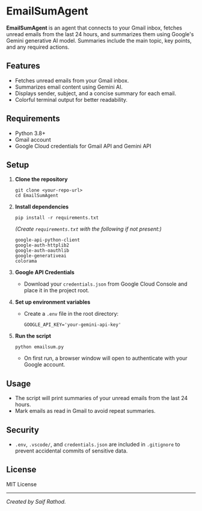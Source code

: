 # EmailSumAgent

**EmailSumAgent** is an agent that connects to your Gmail inbox, fetches unread emails from the last 24 hours, and summarizes them using Google's Gemini generative AI model. Summaries include the main topic, key points, and any required actions.

## Features

- Fetches unread emails from your Gmail inbox.
- Summarizes email content using Gemini AI.
- Displays sender, subject, and a concise summary for each email.
- Colorful terminal output for better readability.

## Requirements

- Python 3.8+
- Gmail account
- Google Cloud credentials for Gmail API and Gemini API

## Setup

1. **Clone the repository**  
   ```
   git clone <your-repo-url>
   cd EmailSumAgent
   ```

2. **Install dependencies**  
   ```
   pip install -r requirements.txt
   ```
   *(Create `requirements.txt` with the following if not present:)*  
   ```
   google-api-python-client
   google-auth-httplib2
   google-auth-oauthlib
   google-generativeai
   colorama
   ```

3. **Google API Credentials**  
   - Download your `credentials.json` from Google Cloud Console and place it in the project root.

4. **Set up environment variables**  
   - Create a `.env` file in the root directory:
     ```
     GOOGLE_API_KEY='your-gemini-api-key'
     ```

5. **Run the script**  
   ```
   python emailsum.py
   ```

   - On first run, a browser window will open to authenticate with your Google account.

## Usage

- The script will print summaries of your unread emails from the last 24 hours.
- Mark emails as read in Gmail to avoid repeat summaries.

## Security

- `.env`, `.vscode/`, and `credentials.json` are included in `.gitignore` to prevent accidental commits of sensitive data.

## License

MIT License

---

*Created by Saif Rathod.*
